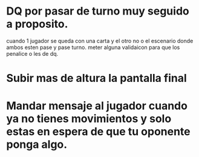 # DQ por pasar de turno muy seguido a proposito.
cuando 1 jugador se queda con una carta y el otro no
o el escenario donde ambos esten pase y pase turno.
meter alguna validaicon para que los penalice o les de dq.

# Subir mas de altura la pantalla final
# Mandar mensaje al jugador cuando ya no tienes movimientos y solo estas en espera de que tu oponente ponga algo.
